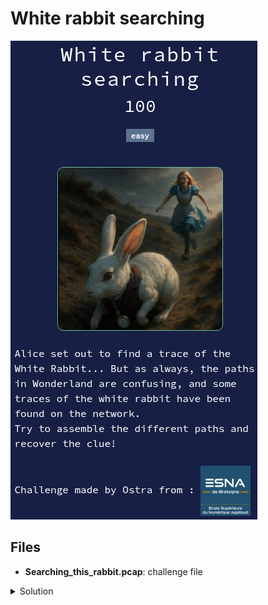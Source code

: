 # White rabbit searching

![chall](challenge.png)

## Files

* **Searching_this_rabbit.pcap**: challenge file

<details>
<summary>Solution</summary>

* We open the pcap file with Wireshark.
* After browsing the packets for a while, we find some interesting DNS queries to non-existent domains, e.g. `GVfcmF.white-rabbit.fr`
* One particular catches our attention : `RUNXe0.white-rabbit.fr`
  * Why ? Because the base64 of `ECW{` starts with `RUNXe` !
* So, using the search function of Wireshark, we search for `No such name`.
  * Here is a [tutorial to do so](https://www.cellstream.com/2019/09/26/finding-text-strings-in-wireshark-captures/).
* We then reconstruct the flag by concatenating the different subdomains, and decoding base64 with [CyberChef](https://gchq.github.io/CyberChef/).

Flag : `ECW{Follow_the_white_rabbit}`

</details>